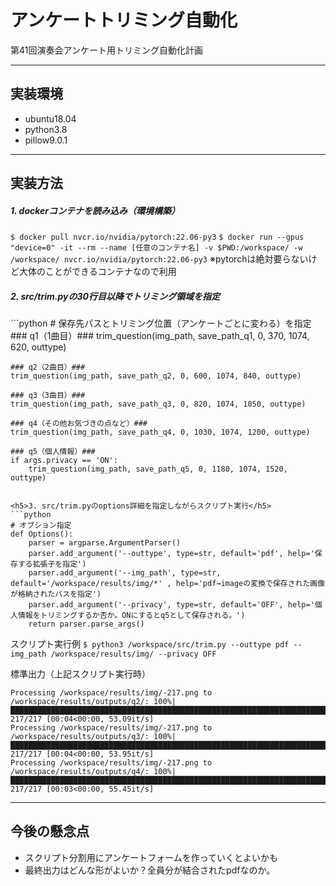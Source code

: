 # アンケートトリミング自動化
第41回演奏会アンケート用トリミング自動化計画

---

## 実装環境
* ubuntu18.04
* python3.8
* pillow9.0.1

---

## 実装方法
<h5>1. dockerコンテナを読み込み（環境構築）</h5>

`$ docker pull nvcr.io/nvidia/pytorch:22.06-py3`
`$ docker run --gpus "device=0" -it --rm --name [任意のコンテナ名] -v $PWD:/workspace/ -w /workspace/ nvcr.io/nvidia/pytorch:22.06-py3`
※pytorchは絶対要らないけど大体のことができるコンテナなので利用

<h5>2. src/trim.pyの30行目以降でトリミング領域を指定</h5>
```python
# 保存先パスとトリミング位置（アンケートごとに変わる）を指定
    ### q1（1曲目）###
    trim_question(img_path, save_path_q1, 0, 370, 1074, 620, outtype)

    ### q2（2曲目）###
    trim_question(img_path, save_path_q2, 0, 600, 1074, 840, outtype)

    ### q3（3曲目）###
    trim_question(img_path, save_path_q3, 0, 820, 1074, 1050, outtype)

    ### q4（その他お気づきの点など）###
    trim_question(img_path, save_path_q4, 0, 1030, 1074, 1200, outtype)

    ### q5（個人情報）###
    if args.privacy == 'ON':
        trim_question(img_path, save_path_q5, 0, 1180, 1074, 1520, outtype)
```

<h5>3. src/trim.pyのoptions詳細を指定しながらスクリプト実行</h5>
```python
# オプション指定
def Options():
    parser = argparse.ArgumentParser()
    parser.add_argument('--outtype', type=str, default='pdf', help='保存する拡張子を指定')
    parser.add_argument('--img_path', type=str, default='/workspace/results/img/*' , help='pdf→imageの変換で保存された画像が格納されたパスを指定')
    parser.add_argument('--privacy', type=str, default='OFF', help='個人情報をトリミングするか否か。ONにするとq5として保存される。')
    return parser.parse_args()
```
スクリプト実行例
`$ python3 /workspace/src/trim.py --outtype pdf --img_path /workspace/results/img/ --privacy OFF`

標準出力（上記スクリプト実行時）
```Processing /workspace/results/img/-217.png to /workspace/results/outputs/q1/: 100%|████████████████████████████████████████████████████████████████████████████████████████████████████████████| 217/217 [00:04<00:00, 52.47it/s]
Processing /workspace/results/img/-217.png to /workspace/results/outputs/q2/: 100%|████████████████████████████████████████████████████████████████████████████████████████████████████████████| 217/217 [00:04<00:00, 53.09it/s]
Processing /workspace/results/img/-217.png to /workspace/results/outputs/q3/: 100%|████████████████████████████████████████████████████████████████████████████████████████████████████████████| 217/217 [00:04<00:00, 53.95it/s]
Processing /workspace/results/img/-217.png to /workspace/results/outputs/q4/: 100%|████████████████████████████████████████████████████████████████████████████████████████████████████████████| 217/217 [00:03<00:00, 55.45it/s]
```

---

## 今後の懸念点

* スクリプト分割用にアンケートフォームを作っていくとよいかも
* 最終出力はどんな形がよいか？全員分が結合されたpdfなのか。